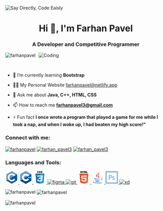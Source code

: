 ![Say Directly, Code Eaisly](https://user-images.githubusercontent.com/107743709/235600485-2823bb17-f794-4f6c-b444-2e601ae01034.png)
<h1 align="center">Hi 👋, I'm Farhan Pavel</h1>
<h3 align="center">A Developer and Competitive Programmer</h3>
<img align="right" alt="Coding" width="400" src="https://raw.githubusercontent.com/gist/MedRedha/fd8e2481bde2610c96b9aafde543879c/raw/88624e8d31c4295973dcb7c900dacf0edc0a6d99/coding.gif">

<p align="left"> <img src="https://komarev.com/ghpvc/?username=farhanpavel&label=Profile%20views&color=0e75b6&style=flat" alt="farhanpavel" /> </p>

<p align="left"> <a href="https://twitter.com/" target="blank"><img src="https://img.shields.io/twitter/follow/?logo=twitter&style=for-the-badge" alt="" /></a> </p>

- 🌱 I’m currently learning **Bootstrap**

- 👨‍💻 My Personal Website [farhanpavel@netlify.app](farhanpavel@netlify.app)

- 💬 Ask me about **Java, C++, HTML, CSS**

- 📫 How to reach me **farhanpavel3@gmail.com**

- ⚡ Fun fact **I once wrote a program that played a game for me while I took a nap, and when I woke up, I had beaten my high score!"**

<h3 align="left">Connect with me:</h3>
<p align="left">
<a href="https://fb.com/farhanpavel" target="blank"><img align="center" src="https://raw.githubusercontent.com/rahuldkjain/github-profile-readme-generator/master/src/images/icons/Social/facebook.svg" alt="farhanpavel" height="30" width="40" /></a>
<a href="https://www.codechef.com/users/farhan_pavel3" target="blank"><img align="center" src="https://cdn.jsdelivr.net/npm/simple-icons@3.1.0/icons/codechef.svg" alt="farhan_pavel3" height="30" width="40" /></a>
<a href="https://codeforces.com/profile/farhan_pavel3" target="blank"><img align="center" src="https://raw.githubusercontent.com/rahuldkjain/github-profile-readme-generator/master/src/images/icons/Social/codeforces.svg" alt="farhan_pavel3" height="30" width="40" /></a>
</p>

<h3 align="left">Languages and Tools:</h3>
<p align="left"> <a href="https://www.cprogramming.com/" target="_blank" rel="noreferrer"> <img src="https://raw.githubusercontent.com/devicons/devicon/master/icons/c/c-original.svg" alt="c" width="40" height="40"/> </a> <a href="https://www.w3schools.com/cpp/" target="_blank" rel="noreferrer"> <img src="https://raw.githubusercontent.com/devicons/devicon/master/icons/cplusplus/cplusplus-original.svg" alt="cplusplus" width="40" height="40"/> </a> <a href="https://www.w3schools.com/css/" target="_blank" rel="noreferrer"> <img src="https://raw.githubusercontent.com/devicons/devicon/master/icons/css3/css3-original-wordmark.svg" alt="css3" width="40" height="40"/> </a> <a href="https://www.figma.com/" target="_blank" rel="noreferrer"> <img src="https://www.vectorlogo.zone/logos/figma/figma-icon.svg" alt="figma" width="40" height="40"/> </a> <a href="https://git-scm.com/" target="_blank" rel="noreferrer"> <img src="https://www.vectorlogo.zone/logos/git-scm/git-scm-icon.svg" alt="git" width="40" height="40"/> </a> <a href="https://www.w3.org/html/" target="_blank" rel="noreferrer"> <img src="https://raw.githubusercontent.com/devicons/devicon/master/icons/html5/html5-original-wordmark.svg" alt="html5" width="40" height="40"/> </a> <a href="https://www.java.com" target="_blank" rel="noreferrer"> <img src="https://raw.githubusercontent.com/devicons/devicon/master/icons/java/java-original.svg" alt="java" width="40" height="40"/> </a> <a href="https://www.photoshop.com/en" target="_blank" rel="noreferrer"> <img src="https://raw.githubusercontent.com/devicons/devicon/master/icons/photoshop/photoshop-line.svg" alt="photoshop" width="40" height="40"/> </a> <a href="https://www.adobe.com/products/xd.html" target="_blank" rel="noreferrer"> <img src="https://cdn.worldvectorlogo.com/logos/adobe-xd.svg" alt="xd" width="40" height="40"/> </a> </p>

<p><img align="left" src="https://github-readme-stats.vercel.app/api/top-langs?username=farhanpavel&show_icons=true&locale=en&layout=compact" alt="farhanpavel" /></p>

<p>&nbsp;<img align="center" src="https://github-readme-stats.vercel.app/api?username=farhanpavel&show_icons=true&locale=en" alt="farhanpavel" /></p>

<p><img align="center" src="https://github-readme-streak-stats.herokuapp.com/?user=farhanpavel&" alt="farhanpavel" /></p>
